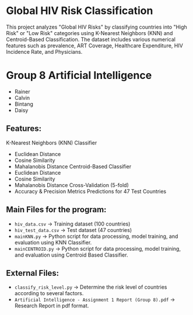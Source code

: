 # Global HIV Risk Classification

This project analyzes "Global HIV Risks" by classifying countries into "High Risk" or "Low Risk" categories using K-Nearest Neighbors (KNN) and Centroid-Based Classification. The dataset includes various numerical features such as prevalence, ART Coverage, Healthcare Expenditure, HIV Incidence Rate, and Physicians.

# Group 8 Artificial Intelligence
- Rainer 
- Calvin
- Bintang
- Daisy

## **Features:**
K-Nearest Neighbors (KNN) Classifier
  - Euclidean Distance
  - Cosine Similarity
  - Mahalanobis Distance
Centroid-Based Classifier
  - Euclidean Distance
  - Cosine Similarity
  - Mahalanobis Distance
Cross-Validation (5-fold)
  - Accuracy & Precision Metrics
Predictions for 47 Test Countries

## **Main Files for the program:**
- `hiv_data.csv` → Training dataset (100 countries)
- `hiv_test_data.csv` → Test dataset (47 countries)
- `mainKNN.py` → Python script for data processing, model training, and evaluation using KNN Classifier.
- `mainCENTROID.py` → Python script for data processing, model training, and evaluation using Centroid Based Classifier.

## **External Files:**
- `classify_risk_level.py` → Determine the risk level of countries according to several factors.
- `Artificial Intelligence - Assignment 1 Report (Group 8).pdf` → Research Report in pdf format.

